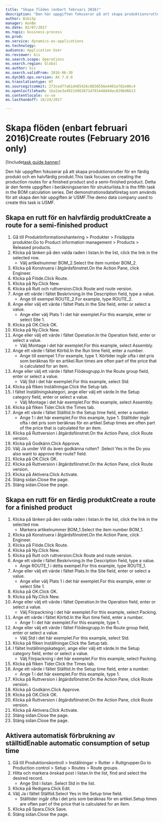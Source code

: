 ```yaml
--- 
title: "Skapa flöden (enbart februari 2016)"
description: "Den här uppgiften fokuserar på att skapa produktionsrutter för en färdig produkt och en halvfärdig produkt."
author: BibiSp
manager: AnnBe
ms.date: 02/07/2017
ms.topic: business-process
ms.prod: 
ms.service: dynamics-ax-applications
ms.technology: 
audience: Application User
ms.reviewer: bis
ms.search.scope: Operations
ms.search.region: Global
ms.author: bis
ms.search.validFrom: 2016-06-30
ms.dyn365.ops.version: AX 7.0.0
ms.translationtype: HT
ms.sourcegitcommit: 273ced77a61d485426c0830556e4401e782e86c4
ms.openlocfilehash: 1ba2ae3ad92149636714701448d4dac8296d6613
ms.contentlocale: sv-se
ms.lasthandoff: 10/24/2017

---
```

# <a name="create-routes-february-2016-only"></a><span data-ttu-id="de1ed-103">Skapa flöden (enbart februari 2016)</span><span class="sxs-lookup"><span data-stu-id="de1ed-103">Create routes (February 2016 only)</span></span>

[!include[task guide banner](../../includes/task-guide-banner.md)]

<span data-ttu-id="de1ed-104">Den här uppgiften fokuserar på att skapa produktionsrutter för en färdig produkt och en halvfärdig produkt.</span><span class="sxs-lookup"><span data-stu-id="de1ed-104">This task focuses on creating the production routes for a finished product and a semi-finished product.</span></span> <span data-ttu-id="de1ed-105">Detta är den femte uppgiften i beräkningsserien för strukturlista.</span><span class="sxs-lookup"><span data-stu-id="de1ed-105">It is the fifth task in the BOM calculation series.</span></span> <span data-ttu-id="de1ed-106">Det demonstrationsdataföretag som används för att skapa den här uppgiften är USMF.</span><span class="sxs-lookup"><span data-stu-id="de1ed-106">The demo data company used to create this task is USMF.</span></span>


## <a name="create-a-route-for-a-semi-finished-product"></a><span data-ttu-id="de1ed-107">Skapa en rutt för en halvfärdig produkt</span><span class="sxs-lookup"><span data-stu-id="de1ed-107">Create a route for a semi-finished product</span></span>
1. <span data-ttu-id="de1ed-108">Gå till Produktinformationshantering > Produkter > Frisläppta produkter.</span><span class="sxs-lookup"><span data-stu-id="de1ed-108">Go to Product information management > Products > Released products.</span></span>
2. <span data-ttu-id="de1ed-109">Klicka på länken på den valda raden i listan.</span><span class="sxs-lookup"><span data-stu-id="de1ed-109">In the list, click the link in the selected row.</span></span>
    * <span data-ttu-id="de1ed-110">Välj artikelnummer BOM_2.</span><span class="sxs-lookup"><span data-stu-id="de1ed-110">Select the item number BOM_2.</span></span>  
3. <span data-ttu-id="de1ed-111">Klicka på Konstruera i åtgärdsfönstret.</span><span class="sxs-lookup"><span data-stu-id="de1ed-111">On the Action Pane, click Engineer.</span></span>
4. <span data-ttu-id="de1ed-112">Klicka på Flöde.</span><span class="sxs-lookup"><span data-stu-id="de1ed-112">Click Route.</span></span>
5. <span data-ttu-id="de1ed-113">Klicka på Ny.</span><span class="sxs-lookup"><span data-stu-id="de1ed-113">Click New.</span></span>
6. <span data-ttu-id="de1ed-114">Klicka på Rutt och ruttversion.</span><span class="sxs-lookup"><span data-stu-id="de1ed-114">Click Route and route version.</span></span>
7. <span data-ttu-id="de1ed-115">Ange ett värde i fältet Beskrivning.</span><span class="sxs-lookup"><span data-stu-id="de1ed-115">In the Description field, type a value.</span></span>
    * <span data-ttu-id="de1ed-116">Ange till exempel ROUTE_2.</span><span class="sxs-lookup"><span data-stu-id="de1ed-116">For example, type ROUTE_2.</span></span>  
8. <span data-ttu-id="de1ed-117">Ange eller välj ett värde i fältet Plats.</span><span class="sxs-lookup"><span data-stu-id="de1ed-117">In the Site field, enter or select a value.</span></span>
    * <span data-ttu-id="de1ed-118">Ange eller välj Plats 1 i det här exemplet.</span><span class="sxs-lookup"><span data-stu-id="de1ed-118">For this example, enter or select Site 1.</span></span>  
9. <span data-ttu-id="de1ed-119">Klicka på OK.</span><span class="sxs-lookup"><span data-stu-id="de1ed-119">Click OK.</span></span>
10. <span data-ttu-id="de1ed-120">Klicka på Ny.</span><span class="sxs-lookup"><span data-stu-id="de1ed-120">Click New.</span></span>
11. <span data-ttu-id="de1ed-121">Ange eller välj ett värde i fältet Operation.</span><span class="sxs-lookup"><span data-stu-id="de1ed-121">In the Operation field, enter or select a value.</span></span>
    * <span data-ttu-id="de1ed-122">Välj Montage i det här exemplet.</span><span class="sxs-lookup"><span data-stu-id="de1ed-122">For this example, select Assembly.</span></span>  
12. <span data-ttu-id="de1ed-123">Ange ett värde i fältet Körtid.</span><span class="sxs-lookup"><span data-stu-id="de1ed-123">In the Run time field, enter a number.</span></span>
    * <span data-ttu-id="de1ed-124">Ange till exempel 1.</span><span class="sxs-lookup"><span data-stu-id="de1ed-124">For example, type 1.</span></span> <span data-ttu-id="de1ed-125">Körtider ingår ofta i det pris som beräknas för en artikel.</span><span class="sxs-lookup"><span data-stu-id="de1ed-125">Run times are often part of the price that is calculated for an item.</span></span>  
13. <span data-ttu-id="de1ed-126">Ange eller välj ett värde i fältet Flödesgrupp.</span><span class="sxs-lookup"><span data-stu-id="de1ed-126">In the Route group field, enter or select a value.</span></span>
    * <span data-ttu-id="de1ed-127">Välj Std i det här exemplet.</span><span class="sxs-lookup"><span data-stu-id="de1ed-127">For this example, select Std.</span></span>  
14. <span data-ttu-id="de1ed-128">Klicka på fliken Inställningar.</span><span class="sxs-lookup"><span data-stu-id="de1ed-128">Click the Setup tab.</span></span>
15. <span data-ttu-id="de1ed-129">I fältet Inställningskategori, ange eller välj ett värde.</span><span class="sxs-lookup"><span data-stu-id="de1ed-129">In the Setup category field, enter or select a value.</span></span>
    * <span data-ttu-id="de1ed-130">Välj Montage i det här exemplet.</span><span class="sxs-lookup"><span data-stu-id="de1ed-130">For this example, select Assembly.</span></span>  
16. <span data-ttu-id="de1ed-131">Klicka på fliken Tider.</span><span class="sxs-lookup"><span data-stu-id="de1ed-131">Click the Times tab.</span></span>
17. <span data-ttu-id="de1ed-132">Ange ett värde i fältet Ställtid.</span><span class="sxs-lookup"><span data-stu-id="de1ed-132">In the Setup time field, enter a number.</span></span>
    * <span data-ttu-id="de1ed-133">Ange 1 i det här exemplet.</span><span class="sxs-lookup"><span data-stu-id="de1ed-133">For this example, type 1.</span></span> <span data-ttu-id="de1ed-134">Ställtider ingår ofta i det pris som beräknas för en artikel.</span><span class="sxs-lookup"><span data-stu-id="de1ed-134">Setup times are often part of the price that is calculated for an item.</span></span>  
18. <span data-ttu-id="de1ed-135">Klicka på Ruttversion i åtgärdsfönstret.</span><span class="sxs-lookup"><span data-stu-id="de1ed-135">On the Action Pane, click Route version.</span></span>
19. <span data-ttu-id="de1ed-136">Klicka på Godkänn.</span><span class="sxs-lookup"><span data-stu-id="de1ed-136">Click Approve.</span></span>
20. <span data-ttu-id="de1ed-137">Välj Ja under Vill du även godkänna rutten? .</span><span class="sxs-lookup"><span data-stu-id="de1ed-137">Select Yes in the Do you also want to approve the route? field.</span></span>
21. <span data-ttu-id="de1ed-138">Klicka på OK.</span><span class="sxs-lookup"><span data-stu-id="de1ed-138">Click OK.</span></span>
22. <span data-ttu-id="de1ed-139">Klicka på Ruttversion i åtgärdsfönstret.</span><span class="sxs-lookup"><span data-stu-id="de1ed-139">On the Action Pane, click Route version.</span></span>
23. <span data-ttu-id="de1ed-140">Klicka på Aktivera.</span><span class="sxs-lookup"><span data-stu-id="de1ed-140">Click Activate.</span></span>
24. <span data-ttu-id="de1ed-141">Stäng sidan.</span><span class="sxs-lookup"><span data-stu-id="de1ed-141">Close the page.</span></span>
25. <span data-ttu-id="de1ed-142">Stäng sidan.</span><span class="sxs-lookup"><span data-stu-id="de1ed-142">Close the page.</span></span>

## <a name="create-a-route-for-a-finished-product"></a><span data-ttu-id="de1ed-143">Skapa en rutt för en färdig produkt</span><span class="sxs-lookup"><span data-stu-id="de1ed-143">Create a route for a finished product</span></span>
1. <span data-ttu-id="de1ed-144">Klicka på länken på den valda raden i listan.</span><span class="sxs-lookup"><span data-stu-id="de1ed-144">In the list, click the link in the selected row.</span></span>
    * <span data-ttu-id="de1ed-145">Markera artikelnummer BOM_1.</span><span class="sxs-lookup"><span data-stu-id="de1ed-145">Select the item number BOM_1.</span></span>  
2. <span data-ttu-id="de1ed-146">Klicka på Konstruera i åtgärdsfönstret.</span><span class="sxs-lookup"><span data-stu-id="de1ed-146">On the Action Pane, click Engineer.</span></span>
3. <span data-ttu-id="de1ed-147">Klicka på Flöde.</span><span class="sxs-lookup"><span data-stu-id="de1ed-147">Click Route.</span></span>
4. <span data-ttu-id="de1ed-148">Klicka på Ny.</span><span class="sxs-lookup"><span data-stu-id="de1ed-148">Click New.</span></span>
5. <span data-ttu-id="de1ed-149">Klicka på Rutt och ruttversion.</span><span class="sxs-lookup"><span data-stu-id="de1ed-149">Click Route and route version.</span></span>
6. <span data-ttu-id="de1ed-150">Ange ett värde i fältet Beskrivning.</span><span class="sxs-lookup"><span data-stu-id="de1ed-150">In the Description field, type a value.</span></span>
    * <span data-ttu-id="de1ed-151">Ange ROUTE_1 i detta exempel.</span><span class="sxs-lookup"><span data-stu-id="de1ed-151">For this example, type ROUTE_1.</span></span>  
7. <span data-ttu-id="de1ed-152">Ange eller välj ett värde i fältet Plats.</span><span class="sxs-lookup"><span data-stu-id="de1ed-152">In the Site field, enter or select a value.</span></span>
    * <span data-ttu-id="de1ed-153">Ange eller välj Plats 1 i det här exemplet.</span><span class="sxs-lookup"><span data-stu-id="de1ed-153">For this example, enter or select Site 1.</span></span>  
8. <span data-ttu-id="de1ed-154">Klicka på OK.</span><span class="sxs-lookup"><span data-stu-id="de1ed-154">Click OK.</span></span>
9. <span data-ttu-id="de1ed-155">Klicka på Ny.</span><span class="sxs-lookup"><span data-stu-id="de1ed-155">Click New.</span></span>
10. <span data-ttu-id="de1ed-156">Ange eller välj ett värde i fältet Operation.</span><span class="sxs-lookup"><span data-stu-id="de1ed-156">In the Operation field, enter or select a value.</span></span>
    * <span data-ttu-id="de1ed-157">Välj Förpackning i det här exemplet.</span><span class="sxs-lookup"><span data-stu-id="de1ed-157">For this example, select Packing.</span></span>  
11. <span data-ttu-id="de1ed-158">Ange ett värde i fältet Körtid.</span><span class="sxs-lookup"><span data-stu-id="de1ed-158">In the Run time field, enter a number.</span></span>
    * <span data-ttu-id="de1ed-159">Ange 1 i det här exemplet.</span><span class="sxs-lookup"><span data-stu-id="de1ed-159">For this example, type 1.</span></span>  
12. <span data-ttu-id="de1ed-160">Ange eller välj ett värde i fältet Flödesgrupp.</span><span class="sxs-lookup"><span data-stu-id="de1ed-160">In the Route group field, enter or select a value.</span></span>
    * <span data-ttu-id="de1ed-161">Välj Std i det här exemplet.</span><span class="sxs-lookup"><span data-stu-id="de1ed-161">For this example, select Std.</span></span>  
13. <span data-ttu-id="de1ed-162">Klicka på fliken Inställningar.</span><span class="sxs-lookup"><span data-stu-id="de1ed-162">Click the Setup tab.</span></span>
14. <span data-ttu-id="de1ed-163">I fältet Inställningskategori, ange eller välj ett värde.</span><span class="sxs-lookup"><span data-stu-id="de1ed-163">In the Setup category field, enter or select a value.</span></span>
    * <span data-ttu-id="de1ed-164">Välj Förpackning i det här exemplet.</span><span class="sxs-lookup"><span data-stu-id="de1ed-164">For this example, select Packing.</span></span>  
15. <span data-ttu-id="de1ed-165">Klicka på fliken Tider.</span><span class="sxs-lookup"><span data-stu-id="de1ed-165">Click the Times tab.</span></span>
16. <span data-ttu-id="de1ed-166">Ange ett värde i fältet Ställtid.</span><span class="sxs-lookup"><span data-stu-id="de1ed-166">In the Setup time field, enter a number.</span></span>
    * <span data-ttu-id="de1ed-167">Ange 1 i det här exemplet.</span><span class="sxs-lookup"><span data-stu-id="de1ed-167">For this example, type 1.</span></span>  
17. <span data-ttu-id="de1ed-168">Klicka på Ruttversion i åtgärdsfönstret.</span><span class="sxs-lookup"><span data-stu-id="de1ed-168">On the Action Pane, click Route version.</span></span>
18. <span data-ttu-id="de1ed-169">Klicka på Godkänn.</span><span class="sxs-lookup"><span data-stu-id="de1ed-169">Click Approve.</span></span>
19. <span data-ttu-id="de1ed-170">Klicka på OK.</span><span class="sxs-lookup"><span data-stu-id="de1ed-170">Click OK.</span></span>
20. <span data-ttu-id="de1ed-171">Klicka på Ruttversion i åtgärdsfönstret.</span><span class="sxs-lookup"><span data-stu-id="de1ed-171">On the Action Pane, click Route version.</span></span>
21. <span data-ttu-id="de1ed-172">Klicka på Aktivera.</span><span class="sxs-lookup"><span data-stu-id="de1ed-172">Click Activate.</span></span>
22. <span data-ttu-id="de1ed-173">Stäng sidan.</span><span class="sxs-lookup"><span data-stu-id="de1ed-173">Close the page.</span></span>
23. <span data-ttu-id="de1ed-174">Stäng sidan.</span><span class="sxs-lookup"><span data-stu-id="de1ed-174">Close the page.</span></span>

## <a name="enable-automatic-consumption-of-setup-time"></a><span data-ttu-id="de1ed-175">Aktivera automatisk förbrukning av ställtid</span><span class="sxs-lookup"><span data-stu-id="de1ed-175">Enable automatic consumption of setup time</span></span>
1. <span data-ttu-id="de1ed-176">Gå till Produktionskontroll > Inställningar > Rutter > Ruttgrupper.</span><span class="sxs-lookup"><span data-stu-id="de1ed-176">Go to Production control > Setup > Routes > Route groups.</span></span>
2. <span data-ttu-id="de1ed-177">Hitta och markera önskad post i listan.</span><span class="sxs-lookup"><span data-stu-id="de1ed-177">In the list, find and select the desired record.</span></span>
    * <span data-ttu-id="de1ed-178">Ange Std i listan .</span><span class="sxs-lookup"><span data-stu-id="de1ed-178">Select Std in the list.</span></span>  
3. <span data-ttu-id="de1ed-179">Klicka på Redigera.</span><span class="sxs-lookup"><span data-stu-id="de1ed-179">Click Edit.</span></span>
4. <span data-ttu-id="de1ed-180">Välj Ja i fältet Ställtid.</span><span class="sxs-lookup"><span data-stu-id="de1ed-180">Select Yes in the Setup time field.</span></span>
    * <span data-ttu-id="de1ed-181">Ställtider ingår ofta i det pris som beräknas för en artikel.</span><span class="sxs-lookup"><span data-stu-id="de1ed-181">Setup times are often part of the price that is calculated for an item.</span></span>  
5. <span data-ttu-id="de1ed-182">Klicka på Spara.</span><span class="sxs-lookup"><span data-stu-id="de1ed-182">Click Save.</span></span>
6. <span data-ttu-id="de1ed-183">Stäng sidan.</span><span class="sxs-lookup"><span data-stu-id="de1ed-183">Close the page.</span></span>


